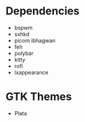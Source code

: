 # Dependencies
- bspwm
- sxhkd
- picom ibhagwan
- feh
- polybar
- kitty
- rofi
- lxappearance

# GTK Themes
- Plata
